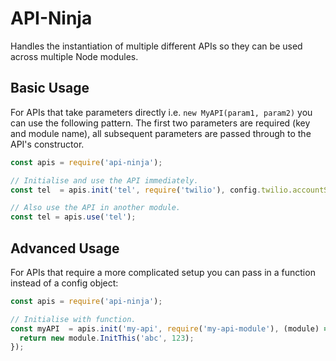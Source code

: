 # API-Ninja
Handles the instantiation of multiple different APIs so they can be used across multiple Node modules.

## Basic Usage
For APIs that take parameters directly i.e. `new MyAPI(param1, param2)` you can use the following pattern. The first two parameters are required (key and module name), all subsequent parameters are passed through to the API's constructor.

```javascript
const apis = require('api-ninja');

// Initialise and use the API immediately.
const tel  = apis.init('tel', require('twilio'), config.twilio.accountSID, config.twilio.authToken);

// Also use the API in another module.
const tel = apis.use('tel');
```

## Advanced Usage
For APIs that require a more complicated setup you can pass in a function instead of a config object:

```javascript
const apis = require('api-ninja');

// Initialise with function.
const myAPI  = apis.init('my-api', require('my-api-module'), (module) => {
  return new module.InitThis('abc', 123);
});
```
